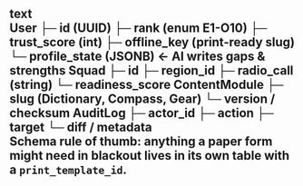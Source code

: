 text  
User
├─ id (UUID)
├─ rank (enum E1-O10)
├─ trust_score (int)
├─ offline_key (print-ready slug)
└─ profile_state (JSONB)  ← AI writes gaps & strengths
Squad
├─ id
├─ region_id
├─ radio_call (string)
└─ readiness_score
ContentModule
├─ slug (Dictionary, Compass, Gear)
└─ version / checksum
AuditLog
├─ actor_id
├─ action
├─ target
└─ diff / metadata  
**Schema rule of thumb:** anything a paper form might need in blackout lives in its own table with a `print_template_id`.  
---